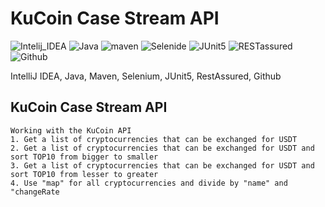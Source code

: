 # KuCoin Case Stream API
![Intelij_IDEA](https://user-images.githubusercontent.com/78253233/159060071-6b77b53e-0af9-4db1-a36e-f46dd8c443b7.png)
![Java](https://user-images.githubusercontent.com/78253233/159060081-5b13b5bc-9bf8-4c44-82cf-643c5d83d102.png)
![maven](https://user-images.githubusercontent.com/78253233/159064891-3f1d80ad-5e46-43ac-935b-ed8a217424c0.png)
![Selenide](https://user-images.githubusercontent.com/78253233/159060093-ecd04b2e-6ac6-497e-83e5-12972474d1f7.png)
![JUnit5](https://user-images.githubusercontent.com/78253233/159060116-0ca96983-0a71-49ca-b920-1161103affc0.png)
![RESTassured](https://user-images.githubusercontent.com/78253233/159080526-aa30a547-89fc-4e51-9a1e-07d9a779b6ab.png)
![Github](https://user-images.githubusercontent.com/78253233/159060195-6c58b927-1153-4deb-800a-96ceead5317c.png)

IntelliJ IDEA, Java, Maven, Selenium, JUnit5, RestAssured, Github

## KuCoin Case Stream API
```
Working with the KuCoin API
1. Get a list of cryptocurrencies that can be exchanged for USDT 
2. Get a list of cryptocurrencies that can be exchanged for USDT and sort TOP10 from bigger to smaller  
3. Get a list of cryptocurrencies that can be exchanged for USDT and sort TOP10 from lesser to greater  
4. Use "map" for all cryptocurrencies and divide by "name" and "changeRate
```
